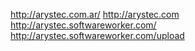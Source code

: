 http://arystec.com.ar/
http://arystec.com
http://arystec.softwareworker.com/
http://arystec.softwareworker.com/upload